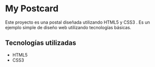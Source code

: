 # My Postcard

Este proyecto es una postal diseñada utilizando HTML5 y CSS3 . Es un ejemplo simple de diseño web utilizando tecnologías básicas.

## Tecnologías utilizadas

- HTML5
- CSS3
